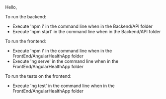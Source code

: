 Hello,

To run the backend:
- Execute 'npm i' in the command line when in the Backend/API folder
- Execute 'npm start' in the command line when in the Backend/API folder

To run the frontend:
- Execute 'npm i' in the command line when in the FrontEnd/AngularHealthApp folder
- Execute 'ng serve' in the command line when in the FrontEnd/AngularHealthApp folder

To run the tests on the frontend:
- Execute 'ng test' in the command line when in the FrontEnd/AngularHealthApp folder

